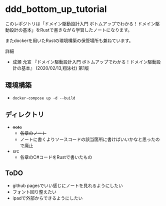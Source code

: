 # ddd_bottom_up_tutorial

このレポジトリは「ドメイン駆動設計入門 ボトムアップでわかる！ドメイン駆動設計の基本」をRustで書きながら学習したノートになります。

またdockerを用いたRustの環境構築の保管場所も兼ねています。

詳細
 - 成瀬 允宣 『ドメイン駆動設計入門 ボトムアップでわかる！ドメイン駆動設計の基本』 (2020/02/13,翔泳社) 第1版


## 環境構築
 - ```docker-compose up -d --build```

## ディレクトリ
 - ~~note~~
   - ~~各章のノート~~
   - ノートに書くよりソースコードの該当箇所に書けばいいかなと思ったので廃止
 - src
   - 各章のC#コードをRustで書いたもの

## ToDO
 - github pagesでいい感じにノートを見れるようにしたい
 - フォント回り整えたい
 - ipadで外部からできるようにしたい